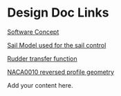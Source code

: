 # Design Doc Links #

[Software Concept](https://docs.google.com/a/google.com/document/d/1sV32_KASVMn0GqrNSvgYLJrjQr2DsN6eEPFXKU1AbN4/edit?authkey=CI6VypwH&hl=en#)

[Sail Model used for the sail control](https://docs.google.com/a/google.com/viewer?a=v&pid=explorer&srcid=0B9PVZMr3Jl1ZZGRlMWRlOTEtOTNhNC00NGY0LWJmNzAtOTU3YzY0NWZhY2U5&hl=en)

[Rudder transfer function](https://docs.google.com/a/google.com/document/d/1BgF8fvjCNbGezJQp2gilepTe0SjeRyiNkGsDLWKS5-4/edit?hl=en#)

[NACA0010 reversed profile geometry](https://spreadsheets.google.com/a/google.com/ccc?key=0AtPVZMr3Jl1ZdGptTV92N0lfdVdkTnpNWnBhLVBnR0E&hl=en#gid=0)






Add your content here.
